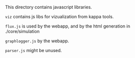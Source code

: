 This directory contains javascript libraries.

`viz` contains js libs for vizualization from kappa tools.

`flux.js` is used by the webapp, and by the html generation in ./core/simulation

`graphlogger.js` by the webapp.

`parser.js` might be unused.
